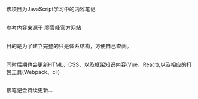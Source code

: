 ##
该项目为JavaScript学习中的内容笔记 
##
参考内容来源于 廖雪峰官方网站
##
目的是为了建立完整的只是体系结构，方便自己查阅。
##
同时后期也会更新HTML、CSS、以及框架知识内容(Vue、React),以及相应的打包工具(Webpack、cli)
##
该笔记会持续更新... 
##